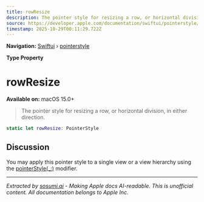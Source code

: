 ```yaml
---
title: rowResize
description: The pointer style for resizing a row, or horizontal division, in either direction.
source: https://developer.apple.com/documentation/swiftui/pointerstyle/rowresize
timestamp: 2025-10-29T00:11:29.722Z
---
```


**Navigation:** [Swiftui](/documentation/swiftui) › [pointerstyle](/documentation/swiftui/pointerstyle)

**Type Property**

# rowResize

**Available on:** macOS 15.0+

> The pointer style for resizing a row, or horizontal division, in either direction.

```swift
static let rowResize: PointerStyle
```

## Discussion

You may apply this pointer style to a single view or a view hierarchy using the [pointerStyle(_:)](/documentation/swiftui/view/pointerstyle(_:)) modifier.

---

*Extracted by [sosumi.ai](https://sosumi.ai) - Making Apple docs AI-readable.*
*This is unofficial content. All documentation belongs to Apple Inc.*
